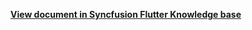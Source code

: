 **[View document in Syncfusion Flutter Knowledge base](https://www.syncfusion.com/kb/11730/how-to-use-multiple-recurrence-rule-rrule-in-special-region-using-flutter-event-calendar)**
